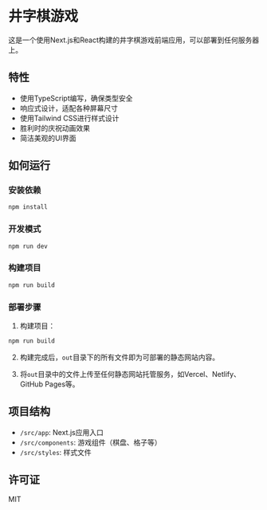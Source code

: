 # 井字棋游戏

这是一个使用Next.js和React构建的井字棋游戏前端应用，可以部署到任何服务器上。

## 特性

- 使用TypeScript编写，确保类型安全
- 响应式设计，适配各种屏幕尺寸
- 使用Tailwind CSS进行样式设计
- 胜利时的庆祝动画效果
- 简洁美观的UI界面

## 如何运行

### 安装依赖
```bash
npm install
```

### 开发模式
```bash
npm run dev
```

### 构建项目
```bash
npm run build
```

### 部署步骤

1. 构建项目：
```bash
npm run build
```

2. 构建完成后，`out`目录下的所有文件即为可部署的静态网站内容。

3. 将`out`目录中的文件上传至任何静态网站托管服务，如Vercel、Netlify、GitHub Pages等。

## 项目结构

- `/src/app`: Next.js应用入口
- `/src/components`: 游戏组件（棋盘、格子等）
- `/src/styles`: 样式文件

## 许可证

MIT 